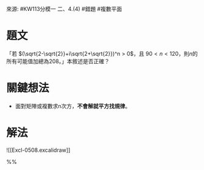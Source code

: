 來源: #KW113分模一 二、4.(4) 
#錯題 #複數平面
# 題文
「若 $(\sqrt{2-\sqrt{2}}+i\sqrt{2+\sqrt{2}})^n > 0$，且 $90<n<120$，則$n$的所有可能值加總為208。」本敘述是否正確？

# 關鍵想法
- 面對矩陣或複數求n次方，**不會解就平方找規律**。

# 解法
![[Excl-0508.excalidraw]]


%%